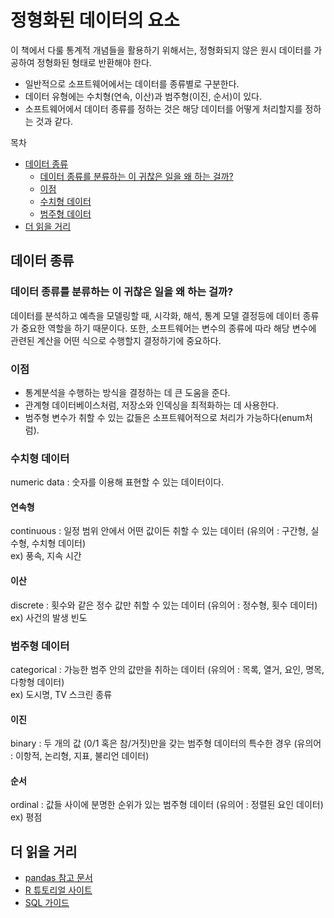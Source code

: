 # 정형화된 데이터의 요소

이 책에서 다룰 통계적 개념들을 활용하기 위해서는, 정형화되지 않은 원시 데이터를 가공하여 정형화된 형태로 반환해야 한다.

- 일반적으로 소프트웨어에서는 데이터를 종류별로 구분한다.
- 데이터 유형에는 수치형(연속, 이산)과 범주형(이진, 순서)이 있다.
- 소프트웨어에서 데이터 종류를 정하는 것은 해당 데이터를 어떻게 처리할지를 정하는 것과 같다.

목차

- [데이터 종류](#데이터-종류)
  - [데이터 종류를 분류하는 이 귀찮은 일을 왜 하는 걸까?](#데이터-종류를-분류하는-이-귀찮은-일을-왜-하는-걸까)
  - [이점](#이점)
  - [수치형 데이터](#수치형-데이터)
  - [범주형 데이터](#범주형-데이터)
- [더 읽을 거리](#더-읽을-거리)

## 데이터 종류

### 데이터 종류를 분류하는 이 귀찮은 일을 왜 하는 걸까?

데이터를 분석하고 예측을 모델링할 때, 시각화, 해석, 통계 모델 결정등에 데이터 종류가 중요한 역할을 하기 때문이다. 또한, 소프트웨어는 변수의 종류에 따라 해당 변수에 관련된 계산을 어떤 식으로 수행할지 결정하기에 중요하다.

### 이점

- 통계분석을 수행하는 방식을 결정하는 데 큰 도움을 준다.
- 관계형 데이터베이스처럼, 저장소와 인덱싱을 최적화하는 데 사용한다.
- 범주형 변수가 취할 수 있는 값들은 소프트웨어적으로 처리가 가능하다(enum처럼).

### 수치형 데이터

numeric data : 숫자를 이용해 표현할 수 있는 데이터이다.

#### 연속형

continuous : 일정 범위 안에서 어떤 값이든 취할 수 있는 데이터 (유의어 : 구간형, 실수형, 수치형 데이터)  
ex) 풍속, 지속 시간

#### 이산

discrete : 횟수와 같은 정수 값만 취할 수 있는 데이터 (유의어 : 정수형, 횟수 데이터)  
ex) 사건의 발생 빈도

### 범주형 데이터

categorical : 가능한 범주 안의 값만을 취하는 데이터 (유의어 : 목록, 열거, 요인, 명목, 다항형 데이터)  
ex) 도시명, TV 스크린 종류

#### 이진

binary : 두 개의 값 (0/1 혹은 참/거짓)만을 갖는 범주형 데이터의 특수한 경우 (유의어 : 이항적, 논리형, 지표, 불리언 데이터)

#### 순서

ordinal : 값들 사이에 분명한 순위가 있는 범주형 데이터 (유의어 : 정렬된 요인 데이터)  
ex) 평점

## 더 읽을 거리

- [pandas 참고 문서](https://pandas.pydata.org/pandas-docs/stable/user_guide/basics.html#dtypes)
- [R 튜토리얼 사이트](http://www.r-tutor.com/r-introduction/basic-data-types)
- [SQL 가이드](https://www.w3schools.com/sql/sql_datatypes.asp)

